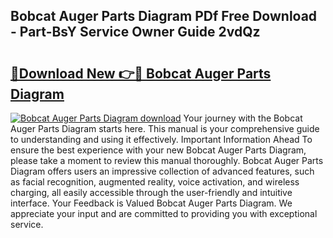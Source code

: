 ## Bobcat Auger Parts Diagram PDf Free Download - Part-BsY Service Owner Guide 2vdQz

# <h2><a href="http://dfund4p.blite.top/?on=Bobcat+Auger+Parts+Diagram">🔗Download New 👉🔴 Bobcat Auger Parts Diagram</a></h2>

[![Bobcat Auger Parts Diagram download](https://i.imgur.com/lujVjoI.png)](http://dfund4p.blite.top/?on=Bobcat+Auger+Parts+Diagram)
Your journey with the Bobcat Auger Parts Diagram starts here. This manual is your comprehensive guide to understanding and using it effectively. Important Information Ahead To ensure the best experience with your new Bobcat Auger Parts Diagram, please take a moment to review this manual thoroughly. Bobcat Auger Parts Diagram offers users an impressive collection of advanced features, such as facial recognition, augmented reality, voice activation, and wireless charging, all easily accessible through the user-friendly and intuitive interface. Your Feedback is Valued Bobcat Auger Parts Diagram. We appreciate your input and are committed to providing you with exceptional service.
